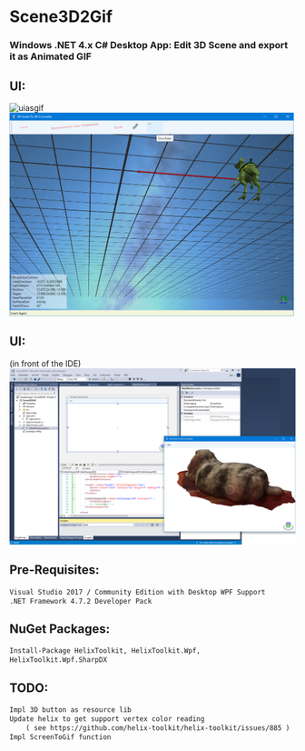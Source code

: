 # Scene3D2Gif
### Windows .NET 4.x C# Desktop App: Edit 3D Scene and export it as Animated GIF

## UI:
![uiasgif](https://raw.githubusercontent.com/privet56/Scene3D2Gif/master/scene3d2gif.gif)
<img src="https://raw.githubusercontent.com/privet56/Scene3D2Gif/master/Scene3D2Gif.v.0.0.3.png" height="358" >

## UI:
(in front of the IDE)
![ui](https://raw.githubusercontent.com/privet56/Scene3D2Gif/master/Scene3D2Gif_ui.png)

## Pre-Requisites:
	Visual Studio 2017 / Community Edition with Desktop WPF Support
	.NET Framework 4.7.2 Developer Pack

## NuGet Packages:
	Install-Package HelixToolkit, HelixToolkit.Wpf, HelixToolkit.Wpf.SharpDX

## TODO:
	Impl 3D button as resource lib
	Update helix to get support vertex color reading
		( see https://github.com/helix-toolkit/helix-toolkit/issues/885 )
	Impl ScreenToGif function

